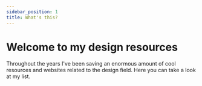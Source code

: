 ```yaml
---
sidebar_position: 1
title: What's this?
---
```

# Welcome to my design resources

Throughout the years I've been saving an enormous amount of cool resources and websites related to the design field. Here you can take a look at my list.